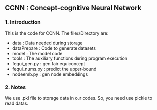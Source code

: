 ## CCNN :  Concept-cognitive Neural Network

### 1. Introduction

This is the code for CCNN.
The files/Directory‌ are:
- data : Data needed during storage
- dataPrepare : Code to generate datasets
- model : The model code
- tools : The auxiliary functions during program execution
- fequi_gen.py : gen fair equiconcept
- fequi_nums.py : predict the upper-bound
- nodeemb.py : gen node embeddings


### 2. Notes
  We use .pkl file to storage data in our codes. So, you need use pickle to read datas.
